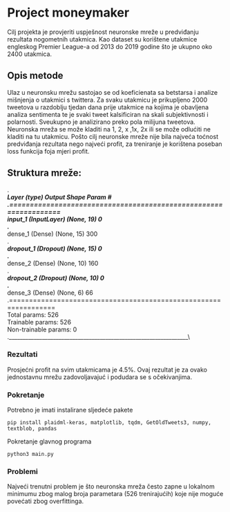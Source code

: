 # Project moneymaker

Cilj projekta je provjeriti uspješnost neuronske mreže u predviđanju rezultata nogometnih utakmica.
Kao dataset su korištene utakmice engleskog Premier League-a od 2013 do 2019 godine što je ukupno oko 2400 utakmica.

## Opis metode

Ulaz u neuronsku mrežu sastojao se od koeficienata sa betstarsa i analize mišnjenja o utakmici s twittera. 
Za svaku utakmicu je prikupljeno 2000 tweetova u razdoblju tjedan dana prije utakmice na kojima je obavljena analiza sentimenta te je svaki tweet kalsificiran na skali subjektivnosti i polarnosti.
Sveukupno je analizirano preko pola milijuna tweetova. 
Neuronska mreža se može kladiti na 1, 2, x ,1x, 2x ili se može odlućiti ne kladiti na tu utakmicu.
Pošto cilj neuronske mreže nije bila najveća toćnost predviđanja rezultata nego najveći profit, za treniranje je korištena poseban loss funkcija foja mjeri profit.


## Struktura mreže:
._________________________________________________________________\
Layer (type)                 Output Shape              Param #\
.=================================================================\
input_1 (InputLayer)         (None, 19)                0\
._________________________________________________________________\
dense_1 (Dense)              (None, 15)                300\
._________________________________________________________________\
dropout_1 (Dropout)          (None, 15)                0\
._________________________________________________________________\
dense_2 (Dense)              (None, 10)                160\
._________________________________________________________________\
dropout_2 (Dropout)          (None, 10)                0 \
._________________________________________________________________\
dense_3 (Dense)              (None, 6)                 66\
.=================================================================\
Total params: 526\
Trainable params: 526\
Non-trainable params: 0\
._________________________________________________________________\





### Rezultati

Prosjećni profit na svim utakmicama je 4.5%. Ovaj rezultat je za ovako jednostavnu mrežu zadovoljavajuć i podudara se s očekivanjima.

### Pokretanje

Potrebno je imati instalirane sljedeće pakete

```
pip install plaidml-keras, matplotlib, tqdm, GetOldTweets3, numpy, textblob, pandas
```

Pokretanje glavnog programa
```
python3 main.py
```

### Problemi
Najveći trenutni problem je što neuronska mreža često zapne u lokalnom minimumu zbog malog broja parametara (526 trenirajućih) koje nije moguće povećati zbog overfittinga.

